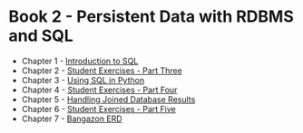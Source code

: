 # Book 2 - Persistent Data with RDBMS and SQL

* Chapter 1 - [Introduction to SQL](./chapters/SQL_INTRO.md)
* Chapter 2 - [Student Exercises - Part Three](./chapters/STUDENT_EXERCISES_TABLES.md)
* Chapter 3 - [Using SQL in Python](./chapters/PYTHON_SQL.md)
* Chapter 4 - [Student Exercises - Part Four](./chapters/STUDENT_EXERCISES_SQL.md)
* Chapter 5 - [Handling Joined Database Results](./chapters/JOINING_DATA_IN_PYTHON.md)
* Chapter 6 - [Student Exercises - Part Five](./chapters/JOINED_STUDENT_EXERCISES.md)
* Chapter 7 - [Bangazon ERD](./chapters/BANGAZON_ERD.md)
